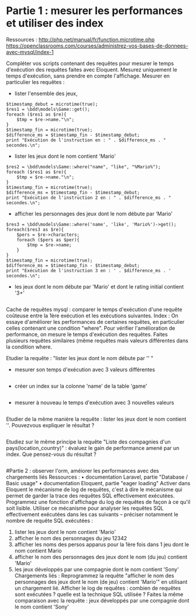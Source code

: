# Partie 1 : mesurer les performances et utiliser des index
Ressources :
http://php.net/manual/fr/function.microtime.php
https://openclassrooms.com/courses/administrez-vos-bases-de-donnees-avec-mysql/index-1

Compléter vos scripts contenant des requêtes pour mesurer le temps d'exécution des requêtes faites
avec Eloquent. Mesurez uniquement le temps d'exécution, sans prendre en compte l'affichage.
Mesurer en particulier les requêtes :
- lister l'ensemble des jeux,
```
$timestamp_debut = microtime(true);
$res1 = \bdd\models\Game::get();
foreach ($res1 as $re){
    $tmp = $re->name."\n";
}
$timestamp_fin = microtime(true);
$difference_ms = $timestamp_fin - $timestamp_debut;
print "Exécution de l'instruction en : " . $difference_ms . " secondes.\n";
```
- lister les jeux dont le nom contient 'Mario'
```
$res2 = \bdd\models\Game::where("name", "like", "%Mario%");
foreach ($res1 as $re){
    $tmp = $re->name."\n";
}
$timestamp_fin = microtime(true);
$difference_ms = $timestamp_fin - $timestamp_debut;
print "Exécution de l'instruction 2 en : " . $difference_ms . " secondes.\n";
```
- afficher les personnages des jeux dont le nom débute par 'Mario'
```
$res3 = \bdd\models\Game::where('name', 'like', 'Mario%')->get();
foreach($res3 as $re){
	$pers = $re->characters;
	foreach ($pers as $per){
	    $tmp = $re->name;
    }
}
$timestamp_fin = microtime(true);
$difference_ms = $timestamp_fin - $timestamp_debut;
print "Exécution de l'instruction 3 en : ' . $difference_ms . ' secondes.\n";
```
- les jeux dont le nom débute par 'Mario' et dont le rating initial contient '3+'
```

```

Cache de requêtes mysql : comparer le temps d'exécution d'une requête coûteuse entre la 1ère
exécution et les exécutions suivantes.
Index : On essaye d'améliorer les performances de certaines requêtes, en particulier celles
contenant une condition "where". Pour vérifier l'amélioration de performance, on mesure le temps
d'exécution des requêtes. Faites plusieurs requêtes similaires (même requêtes mais valeurs
différentes dans la condition where.

Etudier la requête : "lister les jeux dont le nom débute par '<valeur>' "
- mesurer son temps d'exécution avec 3 valeurs différentes
```

```
- créer un index sur la colonne 'name' de la table 'game'
```

```
- mesurer à nouveau le temps d'exécution avec 3 nouvelles valeurs
```

```
Etudier de la même manière la requête : lister les jeux dont le nom contient '<valeur>'. Pouvezvous
expliquer le résultat ?
```

```
Etudiez sur le même principe la requête "Liste des compagnies d'un pays(location_country)" :
évaluez le gain de performance amené par un index. Que pensez-vous du résultat ?
```

```

#Partie 2 : observer l'orm, améiorer les performances avec des chargements liés
Ressources :
• documentation Laravel, partie "Database / Basic usage"
• documentation Eloquent, partie "eager loading"
Activer dans Eloquent le mécanisme de log de requêtes, c'est à dire le mécanisme qui permet de
garder la trace des requêtes SQL effectivement exécutées.
Programmez une fonction d'affichage du log de requêtes de façon à ce qu'il soit lisible.
Utiliser ce mécanisme pour analyser les requêtes SQL effectivement exécutées dans les cas suivants
– préciser notamment le nombre de requête SQL exécutées :
1. lister les jeux dont le nom contient 'Mario'
2. afficher le nom des personnages du jeu 12342
3. afficher les noms des persos apparus pour la 1ère fois dans 1 jeu dont le nom contient
Mario
4. afficher le nom des personnages des jeux dont le nom (du jeu) contient 'Mario'
5. les jeux développés par une compagnie dont le nom contient 'Sony'
Chargements liés :
Reprogrammez la requête "afficher le nom des personnages des jeux dont le nom (de jeu) contient
'Mario'" en utilisant un chargement lié.
Afficher le log de requêtes : combien de requêtes sont exécutées ? quelle est la technique SQL
utilisée ?
Faites la même comparaison avec la requête : jeux développés par une compagnie dont le nom
contient 'Sony'